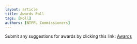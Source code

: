 ```yaml
---
layout: article
title: Awards Poll
tags: [Poll]
authors: [NTFFL Commissioners]
---
```


Submit any suggestions for awards by clicking this link: [Awards](https://docs.google.com/forms/d/1EUMPdOipu6LEpLof80k9AqpzlbYDWgGVUO_RhgB_akU/viewform)

